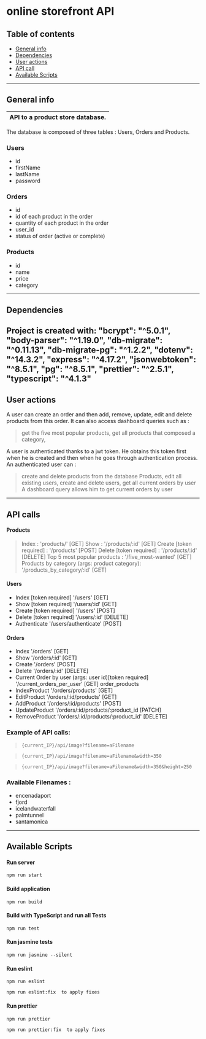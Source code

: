 # online storefront API

## Table of contents

* [General info](#general-info)
* [Dependencies](#dependencies)
* [User actions](#users-action)
* [API call](#api-call)
* [Available Scripts](#available-scripts)
---

## General info

|    API to a product store database. |
| :------------- |

The database is composed of three tables  : Users,  Orders and Products.

### Users

- id
- firstName
- lastName
- password

### Orders

- id
- id of each product in the order
- quantity of each product in the order
- user_id
- status of order (active or complete)

### Products

-  id
- name
- price
- category

---

## Dependencies

Project is created with:
    "bcrypt": "^5.0.1",
    "body-parser": "^1.19.0",
    "db-migrate": "^0.11.13",
    "db-migrate-pg": "^1.2.2",
    "dotenv": "^14.3.2",
    "express": "^4.17.2",
    "jsonwebtoken": "^8.5.1",
    "pg": "^8.5.1",
    "prettier": "^2.5.1",
    "typescript": "^4.1.3"
---

## User actions

A user can create an order and then add, remove, update, edit and delete products from this order.
It can also access dashboard queries such as :
> get the five most popular products,
> get all products that composed a category,

A user is authenticated thanks to a jwt token. He obtains this token first when he is created and then when he goes through authentication process.
An authenticated user can : 
> create and delete products from the database Products, 
> edit all existing users,
> create and delete users,
> get all current orders by user
A dashboard query allows him to get current orders by user

---


## API calls

#### Products
> Index :                   'products/' [GET]
> Show :                    '/products/:id' [GET]
> Create [token required] : '/products' [POST]
> Delete [token required] : '/products/:id' [DELETE]
> Top 5 most popular products : 
                            '/five_most-wanted' [GET]
> Products by category (args: product category): 
                            '/products_by_category/:id' [GET]

#### Users
- Index [token required]    '/users' [GET]
- Show [token required]     '/users/:id' [GET]
- Create [token required]   '/users' [POST]
- Delete [token required]   '/users/:id' [DELETE]
- Authenticate              '/users/authenticate' [POST]

#### Orders
- Index                     '/orders' [GET]
- Show                      '/orders/:id' [GET]
- Create                    '/orders' [POST]
- Delete                       '/orders/:id' [DELETE]
- Current Order by user (args: user id)[token required] 
                            '/current_orders_per_user' [GET]
 order_products
- IndexProduct              '/orders/products' [GET]
- EditProduct               '/orders/:id/products' [GET]
- AddProduct                '/orders/:id/products' [POST]
- UpdateProduct                '/orders/:id/products/:product_id [PATCH]
- RemoveProduct             '/orders/:id/products/:product_id' [DELETE]


### Example of API calls:

>`{current_IP}/api/image?filename=aFilename`

>`{current_IP}/api/image?filename=aFilename&width=350`

>`{current_IP}/api/image?filename=aFilename&width=350&height=250`


### Available Filenames :

* encenadaport
* fjord
* icelandwaterfall
* palmtunnel
* santamonica
---

## Available Scripts

#### Run server
`npm run start`

#### Build application
`npm run build`

#### Build with TypeScript and run all Tests
`npm run test`

#### Run jasmine tests
`npm run jasmine --silent`

#### Run eslint
`npm run eslint`

`npm run eslint:fix  to apply fixes`

#### Run prettier
`npm run prettier`

`npm run prettier:fix  to apply fixes`
```





